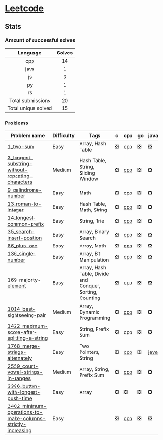 # [Leetcode](https://leetcode.com/u/hamzahossain/)

## Stats

### Amount of successful solves

|       Language      | Solves |
| :-----------------: | :----: |
|         cpp         |   14   |
|         java        |    1   |
|          js         |    3   |
|          py         |    1   |
|          rs         |    1   |
|  Total submissions  |   20   |
| Total unique solved |   15   |

### Problems

| Problem name                                                                                                                                        | Difficulty | Tags                                                     | c | cpp                                                                                                                                                            | go | java                                                                                                    | js                                                                                                        | kt | lua | py                                                                                                | rs                                                                                                | swift |
| --------------------------------------------------------------------------------------------------------------------------------------------------- | ---------- | -------------------------------------------------------- | - | -------------------------------------------------------------------------------------------------------------------------------------------------------------- | -- | ------------------------------------------------------------------------------------------------------- | --------------------------------------------------------------------------------------------------------- | -- | --- | ------------------------------------------------------------------------------------------------- | ------------------------------------------------------------------------------------------------- | ----- |
| [1_two-sum](https://leetcode.com/problems/two-sum)                                                                                                  | Easy       | Array, Hash Table                                        | ❎ | [cpp](<../../solves/leetcode/1_two-sum/CPP 1_two-sum.cpp>)                                                                                                     | ❎  | ❎                                                                                                       | [js](<../../solves/leetcode/1_two-sum/JS 1_two-sum.js>)                                                   | ❎  | ❎   | ❎                                                                                                 | ❎                                                                                                 | ❎     |
| [3_longest-substring-without-repeating-characters](https://leetcode.com/problems/longest-substring-without-repeating-characters)                    | Medium     | Hash Table, String, Sliding Window                       | ❎ | [cpp](<../../solves/leetcode/3_longest-substring-without-repeating-characters/CPP 3_longest-substring-without-repeating-characters.cpp>)                       | ❎  | ❎                                                                                                       | ❎                                                                                                         | ❎  | ❎   | ❎                                                                                                 | ❎                                                                                                 | ❎     |
| [9_palindrome-number](https://leetcode.com/problems/palindrome-number)                                                                              | Easy       | Math                                                     | ❎ | [cpp](<../../solves/leetcode/9_palindrome-number/CPP 9_palindrome-number.cpp>)                                                                                 | ❎  | ❎                                                                                                       | ❎                                                                                                         | ❎  | ❎   | ❎                                                                                                 | ❎                                                                                                 | ❎     |
| [13_roman-to-integer](https://leetcode.com/problems/roman-to-integer)                                                                               | Easy       | Hash Table, Math, String                                 | ❎ | [cpp](<../../solves/leetcode/13_roman-to-integer/CPP 13_roman-to-integer.cpp>)                                                                                 | ❎  | ❎                                                                                                       | ❎                                                                                                         | ❎  | ❎   | ❎                                                                                                 | ❎                                                                                                 | ❎     |
| [14_longest-common-prefix](https://leetcode.com/problems/longest-common-prefix)                                                                     | Easy       | String, Trie                                             | ❎ | [cpp](<../../solves/leetcode/14_longest-common-prefix/CPP 14_longest-common-prefix.cpp>)                                                                       | ❎  | ❎                                                                                                       | ❎                                                                                                         | ❎  | ❎   | ❎                                                                                                 | ❎                                                                                                 | ❎     |
| [35_search-insert-position](https://leetcode.com/problems/search-insert-position)                                                                   | Easy       | Array, Binary Search                                     | ❎ | [cpp](<../../solves/leetcode/35_search-insert-position/CPP 35_search-insert-position.cpp>)                                                                     | ❎  | ❎                                                                                                       | ❎                                                                                                         | ❎  | ❎   | ❎                                                                                                 | ❎                                                                                                 | ❎     |
| [66_plus-one](https://leetcode.com/problems/plus-one)                                                                                               | Easy       | Array, Math                                              | ❎ | [cpp](<../../solves/leetcode/66_plus-one/CPP 66_plus-one.cpp>)                                                                                                 | ❎  | ❎                                                                                                       | ❎                                                                                                         | ❎  | ❎   | ❎                                                                                                 | ❎                                                                                                 | ❎     |
| [136_single-number](https://leetcode.com/problems/single-number)                                                                                    | Easy       | Array, Bit Manipulation                                  | ❎ | [cpp](<../../solves/leetcode/136_single-number/CPP 136_single-number.cpp>)                                                                                     | ❎  | ❎                                                                                                       | ❎                                                                                                         | ❎  | ❎   | ❎                                                                                                 | ❎                                                                                                 | ❎     |
| [169_majority-element](https://leetcode.com/problems/majority-element)                                                                              | Easy       | Array, Hash Table, Divide and Conquer, Sorting, Counting | ❎ | [cpp](<../../solves/leetcode/169_majority-element/CPP 169_majority-element.cpp>)                                                                               | ❎  | ❎                                                                                                       | ❎                                                                                                         | ❎  | ❎   | ❎                                                                                                 | ❎                                                                                                 | ❎     |
| [1014_best-sightseeing-pair](https://leetcode.com/problems/best-sightseeing-pair)                                                                   | Medium     | Array, Dynamic Programming                               | ❎ | [cpp](<../../solves/leetcode/1014_best-sightseeing-pair/CPP 1014_best-sightseeing-pair.cpp>)                                                                   | ❎  | ❎                                                                                                       | ❎                                                                                                         | ❎  | ❎   | ❎                                                                                                 | ❎                                                                                                 | ❎     |
| [1422_maximum-score-after-splitting-a-string](https://leetcode.com/problems/maximum-score-after-splitting-a-string)                                 | Easy       | String, Prefix Sum                                       | ❎ | [cpp](<../../solves/leetcode/1422_maximum-score-after-splitting-a-string/CPP 1422_maximum-score-after-splitting-a-string.cpp>)                                 | ❎  | ❎                                                                                                       | ❎                                                                                                         | ❎  | ❎   | ❎                                                                                                 | ❎                                                                                                 | ❎     |
| [1768_merge-strings-alternately](https://leetcode.com/problems/merge-strings-alternately)                                                           | Easy       | Two Pointers, String                                     | ❎ | [cpp](<../../solves/leetcode/1768_merge-strings-alternately/CPP 1768_merge-strings-alternately.cpp>)                                                           | ❎  | [java](<../../solves/leetcode/1768_merge-strings-alternately/JAVA 1768_merge-strings-alternately.java>) | [js](<../../solves/leetcode/1768_merge-strings-alternately/JS 1768_merge-strings-alternately.js>)         | ❎  | ❎   | [py](<../../solves/leetcode/1768_merge-strings-alternately/PY 1768_merge-strings-alternately.py>) | [rs](<../../solves/leetcode/1768_merge-strings-alternately/RS 1768_merge-strings-alternately.rs>) | ❎     |
| [2559_count-vowel-strings-in-ranges](https://leetcode.com/problems/count-vowel-strings-in-ranges)                                                   | Medium     | Array, String, Prefix Sum                                | ❎ | [cpp](<../../solves/leetcode/2559_count-vowel-strings-in-ranges/CPP 2559_count-vowel-strings-in-ranges.cpp>)                                                   | ❎  | ❎                                                                                                       | ❎                                                                                                         | ❎  | ❎   | ❎                                                                                                 | ❎                                                                                                 | ❎     |
| [3386_button-with-longest-push-time](https://leetcode.com/problems/button-with-longest-push-time)                                                   | Easy       | Array                                                    | ❎ | ❎                                                                                                                                                              | ❎  | ❎                                                                                                       | [js](<../../solves/leetcode/3386_button-with-longest-push-time/JS 3386_button-with-longest-push-time.js>) | ❎  | ❎   | ❎                                                                                                 | ❎                                                                                                 | ❎     |
| [3402_minimum-operations-to-make-columns-strictly-increasing](https://leetcode.com/problems/minimum-operations-to-make-columns-strictly-increasing) | Easy       |                                                          | ❎ | [cpp](<../../solves/leetcode/3402_minimum-operations-to-make-columns-strictly-increasing/CPP 3402_minimum-operations-to-make-columns-strictly-increasing.cpp>) | ❎  | ❎                                                                                                       | ❎                                                                                                         | ❎  | ❎   | ❎                                                                                                 | ❎                                                                                                 | ❎     |

